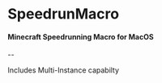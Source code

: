 # SpeedrunMacro

#### Minecraft Speedrunning Macro for MacOS

--

Includes Multi-Instance capabilty
